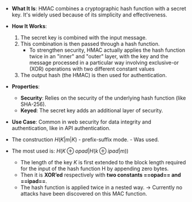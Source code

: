  
- **What It Is**: HMAC combines a cryptographic hash function with a secret key. It's widely used because of its simplicity and effectiveness.
- **How It Works**:
    1. The secret key is combined with the input message.
    2. This combination is then passed through a hash function.
	    - To strengthen security, HMAC actually applies the hash function twice in an "inner" and "outer" layer, with the key and the message processed in a particular way involving exclusive-or (XOR) operations with two different constant values
    3. The output hash (the HMAC) is then used for authentication.
- **Properties**:
    - **Security**: Relies on the security of the underlying hash function (like SHA-256).
    - **Keyed**: The secret key adds an additional layer of security.
- **Use Case**: Common in web security for data integrity and authentication, like in API authentication.

- The construction $H(K|m|K)$ - prefix-suffix mode. - Was used.
- The most used is: $H(K\oplus opad|H(k\oplus ipad|m))$
	- The length of the key $K$ is first extended to the block length required for the input of the hash function H by appending zero bytes.
	- Then it is **XOR’ed** respectively with **two constants ==opad== and ==ipad==**.
	- The hash function is applied twice in a nested way.
	  $\rightarrow$ Currently no attacks have been discovered on this MAC function.